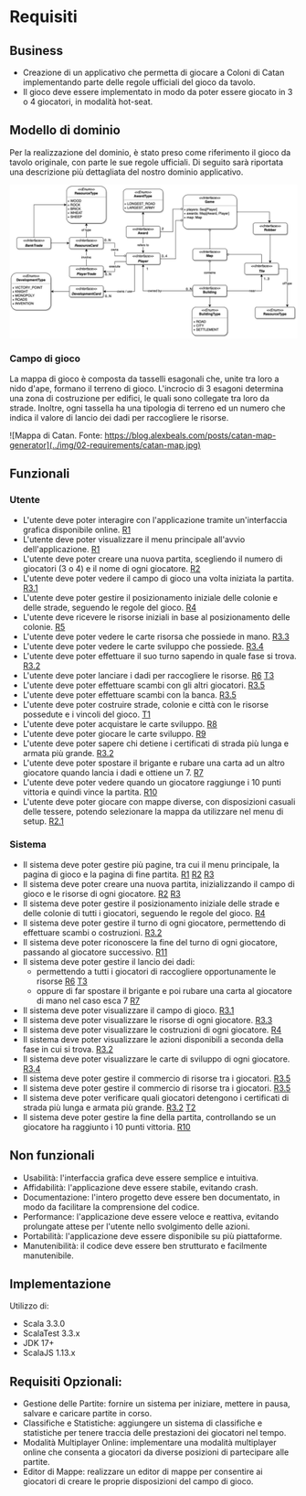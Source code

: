# Requisiti

## Business

- Creazione di un applicativo che permetta di giocare a Coloni di Catan implementando parte delle regole ufficiali del gioco da tavolo.
- Il gioco deve essere implementato in modo da poter essere giocato in 3 o 4 giocatori, in modalità hot-seat.

## Modello di dominio

Per la realizzazione del dominio, è stato preso come riferimento il gioco da tavolo originale, con parte le sue regole ufficiali.
Di seguito sarà riportata una descrizione più dettagliata del nostro dominio applicativo.

![Modello di dominio](../img/02-requirements/scatan-dominio.jpg)

### Campo di gioco

La mappa di gioco è composta da tasselli esagonali che, unite tra loro a nido d'ape, formano il terreno di gioco. L'incrocio di 3 esagoni determina una zona di costruzione per edifici, le quali sono collegate tra loro da strade. Inoltre, ogni tassella ha una tipologia di terreno ed un numero che indica il valore di lancio dei dadi per raccogliere le risorse.

![Mappa di Catan. Fonte: https://blog.alexbeals.com/posts/catan-map-generator](../img/02-requirements/catan-map.jpg)

## Funzionali

### Utente

- L'utente deve poter interagire con l'applicazione tramite un'interfaccia grafica disponibile online. [R1](../others/tutorial.md#schermata-iniziale-r1)
- L'utente deve poter visualizzare il menu principale all'avvio dell'applicazione. [R1](../others/tutorial.md#schermata-iniziale-r1)
- L'utente deve poter creare una nuova partita, scegliendo il numero di giocatori (3 o 4) e il nome di ogni giocatore. [R2](../others/tutorial.md#schermata-di-setup-r2)
- L'utente deve poter vedere il campo di gioco una volta iniziata la partita. [R3.1](../others/tutorial.md#campo-di-gioco-r31)
- L'utente deve poter gestire il posizionamento iniziale delle colonie e delle strade, seguendo le regole del gioco. [R4](../others/tutorial.md#posizionamento-iniziale-r4)
- L'utente deve ricevere le risorse iniziali in base al posizionamento delle colonie. [R5](../others/tutorial.md#risorse-iniziali-r5)
- L'utente deve poter vedere le carte risorsa che possiede in mano. [R3.3](../others/tutorial.md#zona-carte-risorsa-r33)
- L'utente deve poter vedere le carte sviluppo che possiede. [R3.4](../others/tutorial.md#zona-carte-development-r34)
- L'utente deve poter effettuare il suo turno sapendo in quale fase si trova. [R3.2](../others/tutorial.md#pannello-informazioni-e-mosse-r32)
- L'utente deve poter lanciare i dadi per raccogliere le risorse. [R6](../others/tutorial.md#raccogliere-risorse-r6) [T3](https://github.com/zucchero-sintattico/pps-22-scatan/blob/e4906ddd23ca058b494cfa3b0eefd258a010a5b4/src/test/scala/scatan/model/game/state/ops/ResourceCardOpsTest.scala)
- L'utente deve poter effettuare scambi con gli altri giocatori. [R3.5](../others/tutorial.md#pannello-di-scambio-r35)
- L'utente deve poter effettuare scambi con la banca. [R3.5](../others/tutorial.md#pannello-di-scambio-r35)
- L'utente deve poter costruire strade, colonie e città con le risorse possedute e i vincoli del gioco. [T1](https://github.com/zucchero-sintattico/pps-22-scatan/blob/e4906ddd23ca058b494cfa3b0eefd258a010a5b4/src/test/scala/scatan/model/game/state/ops/BuildingOpsTest.scala)
- L'utente deve poter acquistare le carte sviluppo. [R8](../others/tutorial.md#acquisto-carte-sviluppo-r8)
- L'utente deve poter giocare le carte sviluppo. [R9](../others/tutorial.md#giocare-carte-sviluppo-r9)
- L'utente deve poter sapere chi detiene i certificati di strada più lunga e armata più grande. [R3.2](../others/tutorial.md#pannello-informazioni-e-mosse-r32)
- L'utente deve poter spostare il brigante e rubare una carta ad un altro giocatore quando lancia i dadi e ottiene un 7. [R7](../others/tutorial.md#robber-r7)
- L'utente deve poter vedere quando un giocatore raggiunge i 10 punti vittoria e quindi vince la partita. [R10](../others/tutorial.md#vittoria-r10)
- L'utente deve poter giocare con mappe diverse, con disposizioni casuali delle tessere, potendo selezionare la mappa da utilizzare nel menu di setup. [R2.1](../others/tutorial.md#scelta-casuale-della-mappa-r21)

### Sistema

- Il sistema deve poter gestire più pagine, tra cui il menu principale, la pagina di gioco e la pagina di fine partita. [R1](../others/tutorial.md#schermata-iniziale-r1) [R2](../others/tutorial.md#schermata-di-setup-r2) [R3](../others/tutorial.md#schermata-di-gioco-r3)
- Il sistema deve poter creare una nuova partita, inizializzando il campo di gioco e le risorse di ogni giocatore. [R2](../others/tutorial.md#schermata-di-setup-r2) [R3](../others/tutorial.md#schermata-di-gioco-r3)
- Il sistema deve poter gestire il posizionamento iniziale delle strade e delle colonie di tutti i giocatori, seguendo le regole del gioco. [R4](../others/tutorial.md#posizionamento-iniziale-r4)
- Il sistema deve poter gestire il turno di ogni giocatore, permettendo di effettuare scambi o costruzioni. [R3.2](../others/tutorial.md#pannello-informazioni-e-mosse-r32)
- Il sistema deve poter riconoscere la fine del turno di ogni giocatore, passando al giocatore successivo. [R11](../others/tutorial.md#cambio-turno-r11)
- Il sistema deve poter gestire il lancio dei dadi:
  - permettendo a tutti i giocatori di raccogliere opportunamente le risorse [R6](../others/tutorial.md#raccogliere-risorse-r6) [T3](https://github.com/zucchero-sintattico/pps-22-scatan/blob/e4906ddd23ca058b494cfa3b0eefd258a010a5b4/src/test/scala/scatan/model/game/state/ops/ResourceCardOpsTest.scala)
  - oppure di far spostare il brigante e poi rubare una carta al giocatore di mano nel caso esca 7 [R7](../others/tutorial.md#robber-r7)
- Il sistema deve poter visualizzare il campo di gioco. [R3.1](../others/tutorial.md#campo-di-gioco-r31)
- Il sistema deve poter visualizzare le risorse di ogni giocatore. [R3.3](../others/tutorial.md#zona-carte-risorsa-r33)
- Il sistema deve poter visualizzare le costruzioni di ogni giocatore. [R4](../others/tutorial.md#posizionamento-iniziale-r4)
- Il sistema deve poter visualizzare le azioni disponibili a seconda della fase in cui si trova. [R3.2](../others/tutorial.md#pannello-informazioni-e-mosse-r32)
- Il sistema deve poter visualizzare le carte di sviluppo di ogni giocatore. [R3.4](../others/tutorial.md#zona-carte-development-r34)
- Il sistema deve poter gestire il commercio di risorse tra i giocatori. [R3.5](../others/tutorial.md#pannello-di-scambio-r35)
- Il sistema deve poter gestire il commercio di risorse tra i giocatori. [R3.5](../others/tutorial.md#pannello-di-scambio-r35)
- Il sistema deve poter verificare quali giocatori detengono i certificati di strada più lunga e armata più grande. [R3.2](../others/tutorial.md#pannello-informazioni-e-mosse-r32) [T2](https://github.com/zucchero-sintattico/pps-22-scatan/blob/e4906ddd23ca058b494cfa3b0eefd258a010a5b4/src/test/scala/scatan/model/game/state/ops/AwardOpsTest.scala)
- Il sistema deve poter gestire la fine della partita, controllando se un giocatore ha raggiunto i 10 punti vittoria. [R10](../others/tutorial.md#vittoria-r10)

## Non funzionali

- Usabilità: l'interfaccia grafica deve essere semplice e intuitiva.
- Affidabilità: l'applicazione deve essere stabile, evitando crash.
- Documentazione: l'intero progetto deve essere ben documentato, in modo da facilitare la comprensione del codice.
- Performance: l'applicazione deve essere veloce e reattiva, evitando prolungate attese per l'utente nello svolgimento delle azioni.
- Portabilità: l'applicazione deve essere disponibile su più piattaforme.
- Manutenibilità: il codice deve essere ben strutturato e facilmente manutenibile.

## Implementazione

Utilizzo di:

- Scala 3.3.0
- ScalaTest 3.3.x
- JDK 17+
- ScalaJS 1.13.x

## Requisiti Opzionali:

- Gestione delle Partite: fornire un sistema per iniziare, mettere in pausa, salvare e caricare partite in corso.
- Classifiche e Statistiche: aggiungere un sistema di classifiche e statistiche per tenere traccia delle prestazioni dei giocatori nel tempo.
- Modalità Multiplayer Online: implementare una modalità multiplayer online che consenta a giocatori da diverse posizioni di partecipare alle partite.
- Editor di Mappe: realizzare un editor di mappe per consentire ai giocatori di creare le proprie disposizioni del campo di gioco.
